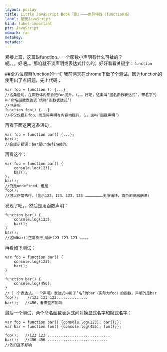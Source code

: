 ```yaml
---
layout: poslay
title: Little JavaScript Book『捌』———诡异特性（function篇）
label: 酷玩JavaScript
kind: label-important
ptr: JavaScript
mdmark: ran
metakey: 
metades:
---
```


紧接上篇，这篇说function。一个函数小声明有什么可扯的？  
呃。。。好吧。。那咱就不谈声明或表达式什么的，好好看看关键字：`function`

##全方位观察function的一切
我前两天在chrome下做了个测试，因为function的使用出了点问题，先上代码：

	var foo = function () {...}
	//这条语句，在函数体内部会把foo提升。（。。。好吧，这条叫‘匿名函数表达式’，带名字的叫‘命名函数表达式’统称‘函数表达式’）
	//但是呢
	function foo() {...}
	//不仅仅提升foo，而是将声明与内容均提升。（。。这叫‘函数声明’）

再看下面这两这条语句：

	var foo = function bar() {...};
	bar();
	//会提示错误：bar是undefined的。

再看这个：

	var foo = function bar() {
		console.log(123); 
		bar();
	};
	bar();
	//仍是undefined，但是：
	foo();
	//可以正常执行，（显示123，123，123，123 ……………………无限循环，直至浏览器崩溃）

发现了吧，，然后是用函数声明：

	function bar() {
		console.log(123); 
		bar();
	}
	bar(); 
	//这回bar()正常执行,输出123 123 123 。。。。。

再看如下测试：

	var foo = function bar() {
		console.log(123); 
		bar();
	}

	function bar() {
		console.log(456);
	}
	//（一个表达式，一个声明）表达式中用了‘名’为bar（实际为foo）的函数，声明的是bar
	foo();    //123 123 123..............
	bar();   //456，看来互不影响

最后一个测试，两个命名函数表达式间对换显式名字和隐式名字：

	var foo = function bar() {console.log(123); bar();};
	var bar = function foo() {console.log(456); foo();};

	foo();   //123 123 ............................
	bar();   //456 456 ...........................
	//依旧互不影响
